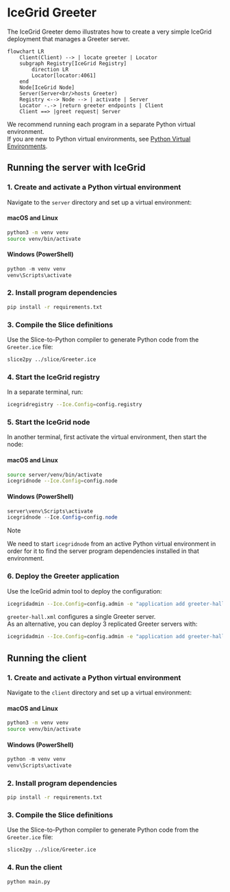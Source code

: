 # IceGrid Greeter

The IceGrid Greeter demo illustrates how to create a very simple IceGrid deployment that manages a Greeter server.

```mermaid
flowchart LR
    Client(Client) --> | locate greeter | Locator
    subgraph Registry[IceGrid Registry]
        direction LR
        Locator[locator:4061]
    end
    Node[IceGrid Node]
    Server(Server<br/>hosts Greeter)
    Registry <--> Node --> | activate | Server
    Locator -.-> |return greeter endpoints | Client
    Client ==> |greet request| Server
```

We recommend running each program in a separate Python virtual environment.  
If you are new to Python virtual environments, see [Python Virtual Environments].

## Running the server with IceGrid

### 1. Create and activate a Python virtual environment

Navigate to the `server` directory and set up a virtual environment:

#### macOS and Linux

```bash
python3 -m venv venv
source venv/bin/activate
```

#### Windows (PowerShell)

```powershell
python -m venv venv
venv\Scripts\activate
```

### 2. Install program dependencies

```bash
pip install -r requirements.txt
```

### 3. Compile the Slice definitions

Use the Slice-to-Python compiler to generate Python code from the `Greeter.ice` file:

```bash
slice2py ../slice/Greeter.ice
```

### 4. Start the IceGrid registry

In a separate terminal, run:

```bash
icegridregistry --Ice.Config=config.registry
```

### 5. Start the IceGrid node

In another terminal, first activate the virtual environment, then start the node:

#### macOS and Linux

```bash
source server/venv/bin/activate
icegridnode --Ice.Config=config.node
```

#### Windows (PowerShell)

```powershell
server\venv\Scripts\activate
icegridnode --Ice.Config=config.node
```

> [!NOTE]  
> We need to start `icegridnode` from an active Python virtual environment in order for it to find the server program
dependencies installed in that environment.

### 6. Deploy the Greeter application

Use the IceGrid admin tool to deploy the configuration:

```bash
icegridadmin --Ice.Config=config.admin -e "application add greeter-hall.xml"
```

`greeter-hall.xml` configures a single Greeter server.  
As an alternative, you can deploy 3 replicated Greeter servers with:

```bash
icegridadmin --Ice.Config=config.admin -e "application add greeter-hall-with-replication.xml"
```

## Running the client

### 1. Create and activate a Python virtual environment

Navigate to the `client` directory and set up a virtual environment:

#### macOS and Linux

```bash
python3 -m venv venv
source venv/bin/activate
```

#### Windows (PowerShell)

```powershell
python -m venv venv
venv\Scripts\activate
```

### 2. Install program dependencies

```bash
pip install -r requirements.txt
```

### 3. Compile the Slice definitions

Use the Slice-to-Python compiler to generate Python code from the `Greeter.ice` file:

```bash
slice2py ../slice/Greeter.ice
```

### 4. Run the client

```bash
python main.py
```

[Python Virtual Environments]: https://docs.python.org/3/tutorial/venv.html
